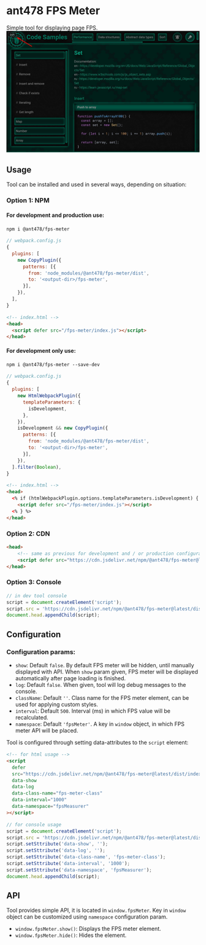 # ant478 FPS Meter

Simple tool for displaying page FPS.
![Preview](docs/images/preview.jpg "Preview")

## Usage
Tool can be installed and used in several ways, depending on situation:

### Option 1: NPM
#### For development and production use:
`npm i @ant478/fps-meter`

```js
// webpack.config.js
{
  plugins: [
    new CopyPlugin({
      patterns: [{
        from: 'node_modules/@ant478/fps-meter/dist',
        to: '<output-dir>/fps-meter',
      }],
    }),
  ],
}
```

```html
<!-- index.html -->
<head>
  <script defer src="/fps-meter/index.js"></script>
</head>
```

#### For development only use:
`npm i @ant478/fps-meter --save-dev`

```js
// webpack.config.js
{
  plugins: [
    new HtmlWebpackPlugin({
      templateParameters: {
        isDevelopment,
      },
    }),
    isDevelopment && new CopyPlugin({
      patterns: [{
        from: 'node_modules/@ant478/fps-meter/dist',
        to: '<output-dir>/fps-meter',
      }],
    }),
  ].filter(Boolean),
}
```

```html
<!-- index.html -->
<head>
  <% if (htmlWebpackPlugin.options.templateParameters.isDevelopment) { %>
    <script defer src="/fps-meter/index.js"></script>
  <% } %>
</head>
```

### Option 2: CDN
```html
<head>
    <!-- same as previous for development and / or production configuration differences -->
    <script defer src="https://cdn.jsdelivr.net/npm/@ant478/fps-meter@latest/dist/index.js"></script>
</head>
```

### Option 3: Console
```js
// in dev tool console
script = document.createElement('script');
script.src = 'https://cdn.jsdelivr.net/npm/@ant478/fps-meter@latest/dist/index.js';
document.head.appendChild(script);
```

## Configuration
### Configuration params:
* `show`: Default `false`. By default FPS meter will be hidden, until manually displayed with API. When `show` param given, FPS meter will be displayed automatically after page loading is finished.
* `log`: Default `false`. When given, tool will log debug messages to the console.
* `className`: Default `''`. Class name for the FPS meter element, can be used for applying custom styles.
* `interval`: Default `500`. Interval (ms) in which FPS value will be recalculated.
* `namespace`: Default `'fpsMeter'`. A key in `window` object, in which FPS meter API will be placed.


Tool is configured through setting data-attributes to the `script` element:
```html
<!-- for html usage -->
<script
  defer
  src="https://cdn.jsdelivr.net/npm/@ant478/fps-meter@latest/dist/index.js"
  data-show
  data-log
  data-class-name="fps-meter-class"
  data-interval="1000"
  data-namespace="fpsMeasurer"
></script>
```
```js
// for console usage
script = document.createElement('script');
script.src = 'https://cdn.jsdelivr.net/npm/@ant478/fps-meter@latest/dist/index.js';
script.setSttribute('data-show', '');
script.setSttribute('data-log', '');
script.setSttribute('data-class-name', 'fps-meter-class');
script.setSttribute('data-interval', '1000');
script.setSttribute('data-namespace', 'fpsMeasurer');
document.head.appendChild(script);
```

## API
Tool provides simple API, it is located in `window.fpsMeter`. Key in `window` object can be customized using `namespace` configuration param.
* `window.fpsMeter.show()`: Displays the FPS meter element.
* `window.fpsMeter.hide()`: Hides the element.
